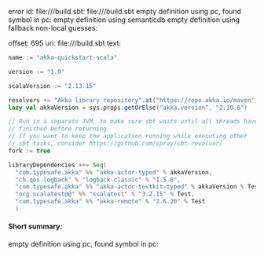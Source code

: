 error id: file://<WORKSPACE>/build.sbt:
file://<WORKSPACE>/build.sbt
empty definition using pc, found symbol in pc: 
empty definition using semanticdb
empty definition using fallback
non-local guesses:

offset: 695
uri: file://<WORKSPACE>/build.sbt
text:
```scala
name := "akka-quickstart-scala"

version := "1.0"

scalaVersion := "2.13.15"

resolvers += "Akka library repository".at("https://repo.akka.io/maven")
lazy val akkaVersion = sys.props.getOrElse("akka.version", "2.10.6")

// Run in a separate JVM, to make sure sbt waits until all threads have
// finished before returning.
// If you want to keep the application running while executing other
// sbt tasks, consider https://github.com/spray/sbt-revolver/
fork := true

libraryDependencies ++= Seq(
  "com.typesafe.akka" %% "akka-actor-typed" % akkaVersion,
  "ch.qos.logback" % "logback-classic" % "1.5.8",
  "com.typesafe.akka" %% "akka-actor-testkit-typed" % akkaVersion % Test,
  "org.scalatest@@" %% "scalatest" % "3.2.15" % Test,
  "com.typesafe.akka" %% "akka-remote" % "2.6.20" % Test
  )
```


#### Short summary: 

empty definition using pc, found symbol in pc: 